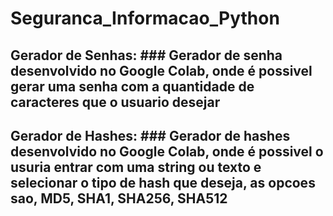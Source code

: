 # Seguranca_Informacao_Python

## Gerador de Senhas: ### Gerador de senha desenvolvido no Google Colab, onde é possivel gerar uma senha com a quantidade de caracteres que o usuario desejar

## Gerador de Hashes: ### Gerador de hashes desenvolvido no Google Colab, onde é possivel o usuria entrar com uma string ou texto e selecionar o tipo de hash que deseja, as opcoes sao, MD5, SHA1, SHA256, SHA512

